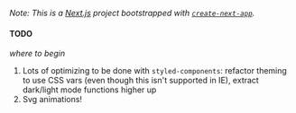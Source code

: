 *Note: This is a [Next.js](https://nextjs.org/) project bootstrapped with [`create-next-app`](https://github.com/vercel/next.js/tree/canary/packages/create-next-app).*

#### TODO
*where to begin*

1. Lots of optimizing to be done with `styled-components`: refactor theming to use CSS vars (even though this isn't supported in IE), extract dark/light mode functions higher up
1. Svg animations!